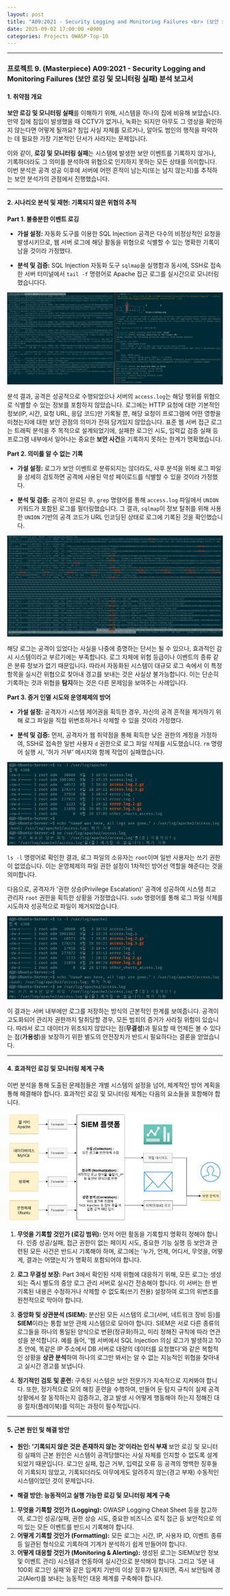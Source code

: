 ```yaml
---
layout: post
title: "A09:2021 - Security Logging and Monitoring Failures <br> (보안 로깅 및 모니터링 실패) 분석 보고서"
date: 2025-09-02 17:00:00 +0900
categories: Projects OWASP-Top-10
---
```

---

### **프로젝트 9. (Masterpiece) A09:2021 - Security Logging and Monitoring Failures (보안 로깅 및 모니터링 실패) 분석 보고서**

#### **1. 취약점 개요**

**보안 로깅 및 모니터링 실패**를 이해하기 위해, 시스템을 하나의 집에 비유해 보았습니다. 만약 집에 침입이 발생했을 때 CCTV가 없거나, 녹화는 되지만 아무도 그 영상을 확인하지 않는다면 어떻게 될까요? 침입 사실 자체를 모르거나, 알아도 범인의 행적을 파악하는 데 필요한 가장 기본적인 단서가 사라지는 문제입니다.

이와 같이, **로깅 및 모니터링 실패**는 시스템에 발생한 보안 이벤트를 기록하지 않거나, 기록하더라도 그 의미를 분석하여 위협으로 인지하지 못하는 모든 상태를 의미합니다. 이번 분석은 공격 성공 이후에 서버에 어떤 흔적이 남는지(또는 남지 않는지)를 추적하는 보안 분석가의 관점에서 진행했습니다.

---

#### **2. 시나리오 분석 및 재현: 기록되지 않은 위협의 추적**

**Part 1. 불충분한 이벤트 로깅**

*   **가설 설정:**
자동화 도구를 이용한 SQL Injection 공격은 다수의 비정상적인 요청을 발생시키므로, 웹 서버 로그에 해당 활동을 위협으로 식별할 수 있는 명확한 기록이 남을 것이라 가정했다.

*   **분석 및 검증:**
SQL Injection 자동화 도구 `sqlmap`을 실행함과 동시에, SSH로 접속한 서버 터미널에서 `tail -f` 명령어로 Apache 접근 로그를 실시간으로 모니터링했습니다다.

   ![monitoring](/assets/images/A09_P1-1.png)

분석 결과, 공격은 성공적으로 수행되었으나 서버의 `access.log`는 해당 행위를 위협으로 식별할 수 있는 정보를 포함하지 않았습니다. 로그에는 HTTP 요청에 대한 기본적인 정보(IP, 시간, 요청 URL, 응답 코드)만 기록될 뿐, 해당 요청이 프로그램에 어떤 영향을 미쳤는지에 대한 보안 관점의 의미가 전혀 담겨있지 않았습니다. 표준 웹 서버 접근 로그는 트래픽 분석을 주 목적으로 설계되었기에, 실패한 로그인 시도, 입력값 검증 실패 등  프로그램 내부에서 일어나는 중요한 **보안 사건**을 기록하지 못하는 한계가 명확했습니다.

**Part 2. 의미를 알 수 없는 기록**

*   **가설 설정:**
로그가 보안 이벤트로 분류되지는 않더라도, 사후 분석을 위해 로그 파일을 상세히 검토하면 공격에 사용된 악성 페이로드를 식별할 수 있을 것이라 가정했다.

*   **분석 및 검증:**
공격이 완료된 후, `grep` 명령어를 통해 `access.log` 파일에서 `UNION` 키워드가 포함된 로그를 필터링했습니다. 그 결과, `sqlmap`이 정보 탈취를 위해 사용한 `UNION` 기반의 공격 코드가 URL 인코딩된 상태로 로그에 기록된 것을 확인했습니다.

   ![UNION](/assets/images/A09_P2-1.png)

해당 로그는 공격이 있었다는 사실을 나중에 증명하는 단서는 될 수 있으나, 효과적인 감시 시스템이라고 부르기에는 부족합니다. 로그 자체에 위험 등급이나 이벤트의 종류 같은 분류 정보가 없기 때문입니다. 따라서 자동화된 시스템이 대규모 로그 속에서 이 특정 항목을 실시간 위협으로 찾아내 경고를 보내는 것은 사실상 불가능합니다. 이는 단순히 기록하는 것과 위협을 **탐지**하는 것은 다른 문제임을 보여주는 사례입니다.

**Part 3. 증거 인멸 시도와 운영체제의 방어**

*   **가설 설정:**
공격자가 시스템 제어권을 획득한 경우, 자신의 공격 흔적을 제거하기 위해 로그 파일을 직접 위변조하거나 삭제할 수 있을 것이라 가정했다.

*   **분석 및 검증:**
먼저, 공격자가 웹 취약점을 통해 획득한 낮은 권한의 계정을 가정하여, SSH로 접속한 일반 사용자 `d` 권한으로 로그 파일 삭제를 시도했습니다. `rm` 명령어 실행 시, '허가 거부' 메시지와 함께 작업이 실패했습니다.

   ![denied](/assets/images/A09_P3-1.png)


`ls -l` 명령어로 확인한 결과, 로그 파일의 소유자는 `root`이며 일반 사용자는 쓰기 권한이 없었습니다. 이는 운영체제의 파일 권한 설정이 1차적인 방어선 역할을 해준다는 것을 의미합니다.

다음으로, 공격자가 '권한 상승(Privilege Escalation)' 공격에 성공하여 시스템 최고 관리자 `root` 권한을 획득한 상황을 가정했습니다. `sudo` 명령어를 통해 로그 파일 삭제를 시도하자 성공적으로 파일이 제거되었습니다.

   ![rm log](/assets/images/A09_P3-1.png)

이 결과는 서버 내부에만 로그를 저장하는 방식의 근본적인 한계를 보여줍니다. 공격이 고도화되어 관리자 권한까지 탈취당할 경우, 모든 범죄의 증거가 사라질 위험이 있습니다. 따라서 로그 데이터가 위조되지 않았다는 점(**무결성**)과 필요할 때 언제든 볼 수 있다는 점(**가용성**)을 보장하기 위한 별도의 안전장치가 반드시 필요하다는 결론을 얻었습니다.

---

#### **4. 효과적인 로깅 및 모니터링 체계 구축**

이번 분석을 통해 도출된 문제점들은 개별 시스템의 설정을 넘어, 체계적인 방어 계획을 통해 해결해야 합니다. 효과적인 로깅 및 모니터링 체계는 다음의 요소들을 포함해야 합니다.

   ![SEIM 아키텍처](/assets/images/A09_SEIM.png)

1.  **무엇을 기록할 것인가 (로깅 범위):** 먼저 어떤 활동을 기록할지 명확히 정해야 합니다. 인증 성공/실패, 접근 권한이 없는 페이지 시도, 중요한 기능 실행 등 보안과 관련된 모든 사건은 반드시 기록해야 하며, 로그에는 '누가, 언제, 어디서, 무엇을, 어떻게, 결과는 어땠는지'가 명확히 포함되어야 합니다.

2.  **로그 무결성 보장:** Part 3에서 확인된 삭제 위협에 대응하기 위해, 모든 로그는 생성되는 즉시 별도의 중앙 로그 관리 서버로 실시간 전송해야 합니다. 이 서버는 한 번 기록된 내용은 수정하거나 삭제할 수 없도록(쓰기 전용) 설정하여 로그의 위변조를 원천적으로 막아야 합니다.

3.  **중앙화 및 상관분석 (SIEM):** 분산된 모든 시스템의 로그(서버, 네트워크 장비 등)를 **SIEM**이라는 통합 보안 관제 시스템으로 모아야 합니다. SIEM은 서로 다른 종류의 로그들을 하나의 통일된 양식으로 변환(정규화)하고, 미리 정해진 규칙에 따라 연관성을 분석합니다. 예를 들어, '웹 서버에서 SQL Injection 의심 로그가 발생하고 10초 안에, 똑같은 IP 주소에서 DB 서버로 대량의 데이터를 요청했다'와 같은 복합적인 상황을 **상관 분석**하여 하나의 로그만 봐서는 알 수 없는 지능적인 위협을 찾아내고 실시간 경고를 보냅니다.

4.  **정기적인 검토 및 훈련:** 구축된 시스템은 보안 전문가가 지속적으로 지켜봐야 합니다. 또한, 정기적으로 모의 해킹 훈련을 수행하여, 만들어 둔 탐지 규칙이 실제 공격 상황에서 잘 동작하는지 검증하고, 경고 발생 시 어떻게 행동해야 하는지 정해진 대응 절차(플레이북)를 익히는 과정이 필수적입니다.

---

#### **5. 근본 원인 및 해결 방안**

*   **원인: '기록되지 않은 것은 존재하지 않는 것'이라는 인식 부재**
 보안 로깅 및 모니터링 실패의 근본 원인은 시스템이 공격당했다는 사실 자체를 인지할 수 없도록 설계되었기 때문입니다. 로그인 실패, 접근 거부, 입력값 오류 등 공격의 명백한 징후들이 기록되지 않았고, 기록되더라도 아무에게도 알려주지 않는(경고 부재) 수동적인 시스템이었던 것이 문제입니다.

*   **해결 방안: 능동적이고 실행 가능한 로깅 및 모니터링 체계 구축**

1.  **무엇을 기록할 것인가 (Logging):** OWASP Logging Cheat Sheet 등을 참고하여, 로그인 성공/실패, 권한 상승 시도, 중요한 비즈니스 로직 접근 등 보안적으로 의미 있는 모든 이벤트를 반드시 기록해야 합니다. 
2.  **어떻게 기록할 것인가 (Formatting):** 모든 로그는 시간, IP, 사용자 ID, 이벤트 종류 등 일관된 형식으로 기록하여 기계가 분석하기 쉽게 만들어야 합니다.
3.  **어떻게 대응할 것인가 (Monitoring & Alerting):** 생성된 로그는 SIEM(보안 정보 및 이벤트 관리) 시스템과 연동하여 실시간으로 분석해야 합니다. 그리고 '5분 내 100회 로그인 실패'와 같은 임계치 기반의 이상 징후가 탐지되면, 즉시 보안팀에 경고(Alert)를 보내는 능동적인 대응 체계를 구축해야 합니다.

<hr class="short-rule">